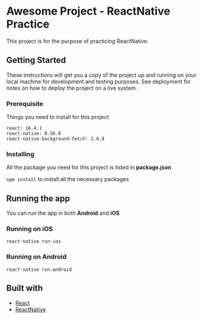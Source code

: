 # Awesome Project - ReactNative Practice

This project is for the purpose of practicing ReactNative.

## Getting Started

These instructions will get you a copy of the project up and running on your local machine for development and testing purposes. See deployment for notes on how to deploy the project on a live system.

### Prerequisite 
Things you need to install for this project

```
react: 16.4.1
react-native: 0.56.0
react-native-background-fetch: 2.0.8
```

### Installing 
All the package you need for this project is listed in __package.json__

`npm install` to install all the necessary packages

## Running the app
You can run the app in both __Android__ and __iOS__

### Running on iOS
```
react-native run-ios
```

### Running on Android
```
react-native run-android
```

## Built with 
* [React](https://reactjs.org/)
* [ReactNative](https://facebook.github.io/react-native/)


